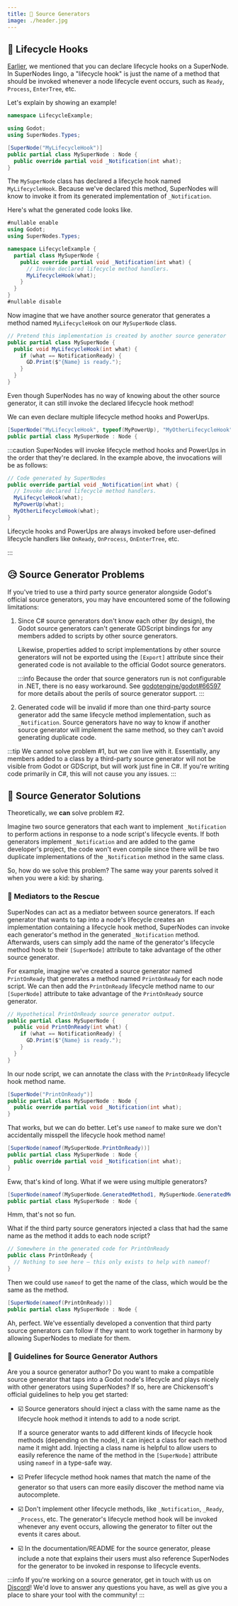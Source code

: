 ```yaml
---
title: 🤖 Source Generators
image: ./header.jpg
---
```


## 🔄 Lifecycle Hooks

[Earlier][SuperNodes], we mentioned that you can declare lifecycle hooks on a SuperNode. In SuperNodes lingo, a "lifecycle hook" is just the name of a method that should be invoked whenever a node lifecycle event occurs, such as `Ready`, `Process`, `EnterTree`, etc.

Let's explain by showing an example!

```csharp
namespace LifecycleExample;

using Godot;
using SuperNodes.Types;

[SuperNode("MyLifecycleHook")]
public partial class MySuperNode : Node {
  public override partial void _Notification(int what);
}
```

The `MySuperNode` class has declared a lifecycle hook named `MyLifecycleHook`. Because we've declared this method, SuperNodes will know to invoke it from its generated implementation of `_Notification`.

Here's what the generated code looks like.

```csharp
#nullable enable
using Godot;
using SuperNodes.Types;

namespace LifecycleExample {
  partial class MySuperNode {
    public override partial void _Notification(int what) {
      // Invoke declared lifecycle method handlers.
      MyLifecycleHook(what);
    }
  }
}
#nullable disable
```

Now imagine that we have another source generator that generates a method named `MyLifecycleHook` on our `MySuperNode` class.

```csharp
// Pretend this implementation is created by another source generator
public partial class MySuperNode {
  public void MyLifecycleHook(int what) {
    if (what == NotificationReady) {
      GD.Print($"{Name} is ready.");
    }
  }
}
```

Even though SuperNodes has no way of knowing about the other source generator, it can still invoke the declared lifecycle hook method!

We can even declare multiple lifecycle method hooks and PowerUps.

```csharp
[SuperNode("MyLifecycleHook", typeof(MyPowerUp), "MyOtherLifecycleHook")]
public partial class MySuperNode : Node {
```

:::caution
SuperNodes will invoke lifecycle method hooks and PowerUps in the order that they're declared. In the example above, the invocations will be as follows:

```csharp
// Code generated by SuperNodes
public override partial void _Notification(int what) {
  // Invoke declared lifecycle method handlers.
  MyLifecycleHook(what);
  MyPowerUp(what);
  MyOtherLifecycleHook(what);
}
```

Lifecycle hooks and PowerUps are always invoked before user-defined lifecycle handlers like `OnReady`, `OnProcess`, `OnEnterTree`, etc.

:::

## 😥 Source Generator Problems

If you've tried to use a third party source generator alongside Godot's official source generators, you may have encountered some of the following limitations:

1. Since C# source generators don't know each other (by design), the Godot source generators can't generate GDScript bindings for any members added to scripts by other source generators.

   Likewise, properties added to script implementations by other source generators will not be exported using the `[Export]` attribute since their generated code is not available to the official Godot source generators.

   :::info
   Because the order that source generators run is not configurable in .NET, there is no easy workaround. See [godotengine/godot#66597][generator-problems] for more details about the perils of source generator support.
   :::

2. Generated code will be invalid if more than one third-party source generator add the same lifecycle method implementation, such as `_Notification`. Source generators have no way to know if another source generator will implement the same method, so they can't avoid generating duplicate code.

:::tip
We cannot solve problem #1, but we _can_ live with it. Essentially, any members added to a class by a third-party source generator will not be visible from Godot or GDScript, but will work just fine in C#. If you're writing code primarily in C#, this will not cause you any issues.
:::

## 💖 Source Generator Solutions

Theoretically, we **can** solve problem #2.

Imagine two source generators that each want to implement `_Notification` to perform actions in response to a node script's lifecycle events. If both generators implement `_Notification` and are added to the game developer's project, the code won't even compile since there will be two duplicate implementations of the `_Notification` method in the same class.

So, how do we solve this problem? The same way your parents solved it when you were a kid: by sharing.

### 🙋 Mediators to the Rescue

SuperNodes can act as a mediator between source generators. If each generator that wants to tap into a node's lifecycle creates an implementation containing a lifecycle hook method, SuperNodes can invoke each generator's method in the generated `_Notification` method. Afterwards, users can simply add the name of the generator's lifecycle method hook to their `[SuperNode]` attribute to take advantage of the other source generator.

For example, imagine we've created a source generator named `PrintOnReady` that generates a method named `PrintOnReady` for each node script. We can then add the `PrintOnReady` lifecycle method name to our `[SuperNode]` attribute to take advantage of the `PrintOnReady` source generator.

```csharp
// Hypothetical PrintOnReady source generator output.
public partial class MySuperNode {
  public void PrintOnReady(int what) {
    if (what == NotificationReady) {
      GD.Print($"{Name} is ready.");
    }
  }
}
```

In our node script, we can annotate the class with the `PrintOnReady` lifecycle hook method name.

```csharp
[SuperNode("PrintOnReady")]
public partial class MySuperNode : Node {
  public override partial void _Notification(int what);
}
```

That works, but we can do better. Let's use `nameof` to make sure we don't accidentally misspell the lifecycle hook method name!

```csharp
[SuperNode(nameof(MySuperNode.PrintOnReady))]
public partial class MySuperNode : Node {
  public override partial void _Notification(int what);
}
```

Eww, that's kind of long. What if we were using multiple generators?

```csharp
[SuperNode(nameof(MySuperNode.GeneratedMethod1, MySuperNode.GeneratedMethod2))]
public partial class MySuperNode : Node {
```

Hmm, that's not so fun.

What if the third party source generators injected a class that had the same name as the method it adds to each node script?

```csharp
// Somewhere in the generated code for PrintOnReady
public class PrintOnReady {
  // Nothing to see here — this only exists to help with nameof!
}
```

Then we could use `nameof` to get the name of the class, which would be the same as the method.

```csharp
[SuperNode(nameof(PrintOnReady))]
public partial class MySuperNode : Node {
```

Ah, perfect. We've essentially developed a convention that third party source generators can follow if they want to work together in harmony by allowing SuperNodes to mediate for them.

### 🏪 Guidelines for Source Generator Authors

Are you a source generator author? Do you want to make a compatible source generator that taps into a Godot node's lifecycle and plays nicely with other generators using SuperNodes? If so, here are Chickensoft's official guidelines to help you get started:

- ☑️ Source generators should inject a class with the same name as the lifecycle hook method it intends to add to a node script.

  If a source generator wants to add different kinds of lifecycle hook methods (depending on the node), it can inject a class for each method name it might add. Injecting a class name is helpful to allow users to easily reference the name of the method in the `[SuperNode]` attribute using `nameof` in a type-safe way.

- ☑️ Prefer lifecycle method hook names that match the name of the generator so that users can more easily discover the method name via autocomplete.

- ☑️ Don't implement other lifecycle methods, like `_Notification`, `_Ready`, `_Process`, etc. The generator's lifecycle method hook will be invoked whenever any event occurs, allowing the generator to filter out the events it cares about.

- ☑️ In the documentation/README for the source generator, please include a note that explains their users must also reference SuperNodes for the generator to be invoked in response to lifecycle events.

:::info
If you're working on a source generator, get in touch with us on [Discord][discord]! We'd love to answer any questions you have, as well as give you a place to share your tool with the community!
:::

[SuperNodes]: ./
[generator-problems]: https://github.com/godotengine/godot/issues/66597
[discord]: https://discord.gg/gSjaPgMmYW

